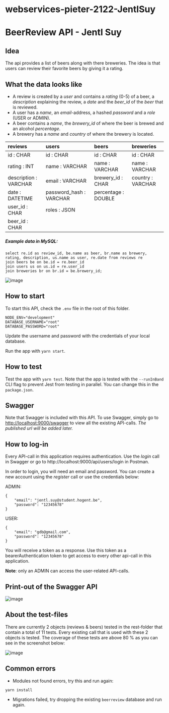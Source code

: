 # webservices-pieter-2122-JentlSuy

# BeerReview API - Jentl Suy

## Idea

The api provides a list of beers along with there breweries. The idea is that users can review their favorite beers by giving it a rating.

## What the data looks like

- A review is created by a _user_ and contains a _rating_ (0-5) of a beer, a _description_ explaining the review, a _date_ and the _beer_id_ of the _beer_ that is reviewed.
- A user has a _name_, an _email_-address, a hashed _password_ and a _role_ (USER or ADMIN).
- A beer contains a _name_, the _brewery_id_ of where the beer is brewed and an alcohol _percentage_.
- A brewery has a _name_ and _country_ of where the brewery is located.

| reviews               | users                   | beers               | breweries         |
| :-------------------- | :---------------------- | :------------------ | :---------------- |
| id : CHAR             | id : CHAR               | id : CHAR           | id : CHAR         |
| rating : INT          | name : VARCHAR          | name : VARCHAR      | name : VARCHAR    |
| description : VARCHAR | email : VARCHAR         | brewery_id : CHAR   | country : VARCHAR |
| date : DATETIME       | password_hash : VARCHAR | percentage : DOUBLE |                   |
| user_id : CHAR        | roles : JSON            |                     |                   |
| beer_id : CHAR        |                         |                     |                   |

##### Example data in MySQL:

```
select re.id as review_id, be.name as beer, br.name as brewery, rating, description, us.name as user, re.date from reviews re
join beers be on be.id = re.beer_id
join users us on us.id = re.user_id
join breweries br on br.id = be.brewery_id;
```

![image](https://user-images.githubusercontent.com/56795157/146791463-ab5e8deb-abb8-4a91-a228-a47d695a6964.png)

## How to start

To start this API, check the `.env` file in the root of this folder.

```
NODE_ENV="development"
DATABASE_USERNAME="root"
DATABASE_PASSWORD="root"
```

Update the username and password with the credentials of your local database.

Run the app with `yarn start`.

## How to test

Test the app with `yarn test`.
Note that the app is tested with the `--runInBand` CLI flag to prevent Jest from testing in parallel. You can change this in the `package.json`.

## Swagger

Note that Swagger is included with this API. To use Swagger, simply go to [http://localhost:9000/swagger](url) to view all the existing API-calls. _The published url will be added later._

## How to log-in

Every API-call in this application requires authentication. Use the _login_ call in Swagger or go to http://localhost:9000/api/users/login in Postman.

In order to login, you will need an email and password. You can create a new account using the _register_ call or use the credentials below:

ADMIN:

```
{
    "email": "jentl.suy@student.hogent.be",
    "password": "12345678"
}
```

USER:

```
{
    "email": "gdb@gmail.com",
    "password": "12345678"
}
```

You will receive a token as a response. Use this token as a bearerAuthentication token to get access to every other api-call in this application.

**Note**: only an ADMIN can access the user-related API-calls.

## Print-out of the Swagger API

![image](https://user-images.githubusercontent.com/56795157/146790791-beb6997f-a338-4507-8cf2-0fba6c4da7f2.png)

## About the test-files

There are currently 2 objects (reviews & beers) tested in the rest-folder that contain a total of 11 tests. Every existing call that is used with these 2 objects is tested. The coverage of these tests are above 80 % as you can see in the screenshot below:

![image](https://user-images.githubusercontent.com/56795157/146791929-453f5e7f-17d6-4da6-a3ae-d2664e69a7a4.png)

## Common errors

- Modules not found errors, try this and run again:

```
yarn install
```

- Migrations failed, try dropping the existing `beerreview` database and run again.
